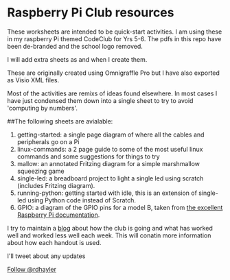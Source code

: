 # Raspberry Pi Club resources

These worksheets are intended to be quick-start activities. I am using these in my raspberry Pi themed CodeClub for Yrs 5-6. The pdfs in this repo have been de-branded and the school logo removed. 

I will add extra sheets as and when I create them.

These are originally created using Omnigraffle Pro but I have also exported as Visio XML files. 

Most of the activities are remixs of ideas found elsewhere. In most cases I have just condensed them down into a single sheet to try to avoid 'computing by numbers'.

##The following sheets are avialable:

1. getting-started: a single page diagram of where all the cables and peripherals go on a Pi
2. linux-commands: a 2 page guide to some of the most useful linux commands and some suggestions for things to try
3. mallow: an annotated Fritzing diagram for a simple marshmallow squeezing game
4. single-led: a breadboard project to light a single led using scratch (includes Fritzing diagram).
5. running-python: getting started with idle, this is an extension of single-led using Python code instead of Scratch. 
6. GPIO: a diagram of the GPIO pins for a model B, taken from [the excellent Raspberry Pi documentation](http://www.raspberrypi.org/documentation/usage/gpio/ "Raspberry Pi documentation").

I try to maintain a [blog](ttp://richardhayler.blogspot.co.uk/ "Easily Distracted - my blog") about how the club is going and what has worked well and worked less well each week. This will conatin more information about how each handout is used. 

I'll tweet about any updates

<a href="https://twitter.com/rdhayler" class="twitter-follow-button" data-show-count="false">Follow @rdhayler</a>
<script>!function(d,s,id){var js,fjs=d.getElementsByTagName(s)[0],p=/^http:/.test(d.location)?'http':'https';if(!d.getElementById(id)){js=d.createElement(s);js.id=id;js.src=p+'://platform.twitter.com/widgets.js';fjs.parentNode.insertBefore(js,fjs);}}(document, 'script', 'twitter-wjs');</script>